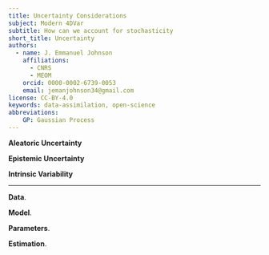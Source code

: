 ```yaml
---
title: Uncertainty Considerations
subject: Modern 4DVar
subtitle: How can we account for stochasticity
short_title: Uncertainty
authors:
  - name: J. Emmanuel Johnson
    affiliations:
      - CNRS
      - MEOM
    orcid: 0000-0002-6739-0053
    email: jemanjohnson34@gmail.com
license: CC-BY-4.0
keywords: data-assimilation, open-science
abbreviations:
    GP: Gaussian Process
---
```




**Aleatoric Uncertainty**

**Epistemic Uncertainty**

**Intrinsic Variability**


---

**Data**.

**Model**.

**Parameters**.

**Estimation**.